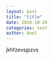 ```yaml
--- 
layout: post 
title: "title" 
date: 2018-10-20 
categories: test
author: Axel 
---
```

jkhfzevsjpzvs